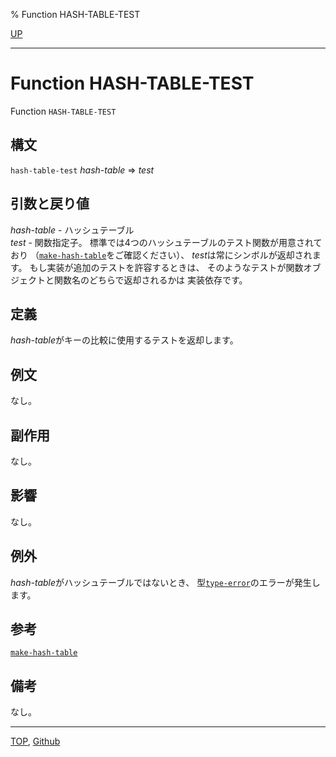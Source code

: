 % Function HASH-TABLE-TEST

[UP](18.2.html)  

---

# Function **HASH-TABLE-TEST**


Function `HASH-TABLE-TEST`


## 構文

`hash-table-test` *hash-table* => *test*


## 引数と戻り値

*hash-table* - ハッシュテーブル  
*test* - 関数指定子。
標準では4つのハッシュテーブルのテスト関数が用意されており
（[`make-hash-table`](18.2.make-hash-table.html)をご確認ください）、
*test*は常にシンボルが返却されます。
もし実装が追加のテストを許容するときは、
そのようなテストが関数オブジェクトと関数名のどちらで返却されるかは
実装依存です。


## 定義

*hash-table*がキーの比較に使用するテストを返却します。


## 例文

なし。


## 副作用

なし。


## 影響

なし。


## 例外

*hash-table*がハッシュテーブルではないとき、
型[`type-error`](4.4.type-error.html)のエラーが発生します。


## 参考

[`make-hash-table`](18.2.make-hash-table.html)


## 備考

なし。


---
[TOP](index.html),  [Github](https://github.com/nptcl/npt-japanese)

